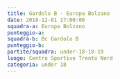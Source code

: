 ```yaml
---
title: Gardolo B - Europa Bolzano
date: 2018-12-01 17:00:00
squadra-a: Europa Bolzano
punteggio-a: 
squadra-b: Bc Gardolo B
punteggio-b: 
partite/squadra: under-18-18-19
luogo: Centro Sportivo Trento Nord
categoria: under 18
---
```

